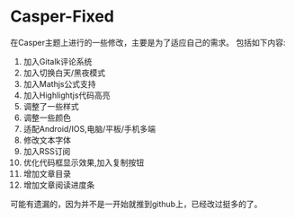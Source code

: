 # Casper-Fixed

在Casper主题上进行的一些修改，主要是为了适应自己的需求。
包括如下内容:
1. 加入Gitalk评论系统
2. 加入切换白天/黑夜模式
3. 加入Mathjs公式支持
4. 加入Highlightjs代码高亮
5. 调整了一些样式
6. 调整一些颜色
7. 适配Android/IOS,电脑/平板/手机多端
8. 修改文本字体
9. 加入RSS订阅
10. 优化代码框显示效果,加入复制按钮
11. 增加文章目录
12. 增加文章阅读进度条

可能有遗漏的，因为并不是一开始就推到github上，已经改过挺多的了。